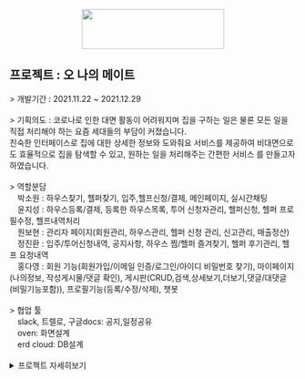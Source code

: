 <p align="center">
	<img src="https://user-images.githubusercontent.com/83288448/147678917-8a885e2b-0407-4224-94a8-35bd5e4e24ca.png" height="70px" width="250px">
</p>
	<h2>프로젝트 : 오 나의 메이트</h2>
		> 개발기간 : 2021.11.22 ~ 2021.12.29<br><br>
		> 기획의도 : 코로나로 인한 대면 활동이 어려워지며 집을 구하는 일은 물론 모든 일을 직접 처리해야 하는 요즘 세대들의 부담이 커졌습니다.<br>
			     친숙한 인터페이스로 집에 대한 상세한 정보와 도와줘요 서비스를 제공하여 비대면으로도 효율적으로 집을 탐색할 수 있고, 원하는 일을 처리해주는 간편한 서비스			를 만들고자 하였습니다.
		<br><br>
		> 역할분담<br>
		<span>&emsp;박소원 : 하우스찾기, 헬퍼찾기, 입주,헬프신청/결제, 메인페이지, 실시간채팅</span><br>
		<span>&emsp;윤지성 : 하우스등록/결제, 등록한 하우스목록, 투어 신청자관리, 헬퍼신청, 헬퍼 프로필수정, 헬프내역처리</span><br>
		<span>&emsp;원보현 : 관리자 페이지(회원관리, 하우스관리, 헬퍼 신청 관리, 신고관리, 매출정산)</span><br>
		<span>&emsp;정진환 : 입주/투어신청내역, 공지사항, 하우스 찜/핼퍼 즐겨찾기, 헬퍼 후기관리, 헬프 요청내역</span><br>
		<span>&emsp;홍다영 : 회원 기능(회원가입/이메일 인증/로그인/아이디 비밀번호 찾기), 마이페이지(나의정보, 작성게시물/댓글 확인), 게시판(CRUD,검색,상세보기,더보기,댓글/대댓글                                      (비밀기능포함)), 프로필기능(등록/수정/삭제), 챗봇</span><br><br>
		> 협업 툴<br>
		<span>&emsp;slack, 트렐로, 구글docs: 공지,일정공유</span><br>
		<span>&emsp;oven: 화면설계</span><br>
		<span>&emsp;erd cloud: DB설계</span><br><br>
<details>
<summary>프로젝트 자세히보기</summary>
<div markdown="1">
	<img src="https://user-images.githubusercontent.com/83288448/147682388-439bd815-b854-4d4f-a970-c11f0c957692.png"><br>
	<img src="https://user-images.githubusercontent.com/83288448/147682562-0ceeac92-d4c2-4b16-a6c5-75bdfcf89b55.png"><br>
	<img src="https://user-images.githubusercontent.com/83288448/147682612-f5ae7627-bc07-4f52-bc4a-37a0a7af7874.png"><br>
	<img src="https://user-images.githubusercontent.com/83288448/147682682-246847cd-8e2b-44d8-9b16-d427c29c4fe4.png"><br>
	<img src="https://user-images.githubusercontent.com/83288448/147682729-d89301fd-4c91-466b-a5db-65a2b847a2c3.png"><br>
	<img src="https://user-images.githubusercontent.com/83288448/147682768-08d41c1e-8eb1-44a9-b926-f931eec599c4.png"><br>
	<img src="https://user-images.githubusercontent.com/83288448/147682816-8a02ecb6-a528-42c6-9bb1-1066e8f142a3.png"><br>
	<img src="https://user-images.githubusercontent.com/83288448/147682858-dcd59dc7-a6da-4739-b2e5-e230a4388fd5.png"><br>

	
	


	<img src="https://user-images.githubusercontent.com/83288448/147681929-b61f43a2-d4f7-42dc-9d7c-d4f06b903b3c.png"><br>
	<img src="https://user-images.githubusercontent.com/83288448/147681932-73785034-0fd0-47cd-8d71-5905427b8e6f.png"><br>
	<img src="https://user-images.githubusercontent.com/83288448/147681933-b7db6904-a482-4876-bdb1-6732cfe90808.png"><br>
	<img src="https://user-images.githubusercontent.com/83288448/147681934-a75cc557-3385-4300-8d94-ddba9499a379.png"><br>
	<img src="https://user-images.githubusercontent.com/83288448/147681951-2010f8e9-e715-45c7-9e66-e87599ed12d4.png"><br>
	<img src="https://user-images.githubusercontent.com/83288448/147681955-59644f82-3025-433a-9fba-0a14c7c1897d.png"><br>
	<img src="https://user-images.githubusercontent.com/83288448/147681958-79d993f5-8b18-4ed4-aa06-c30fe27b4a78.png"><br>
	<img src="https://user-images.githubusercontent.com/83288448/147681959-e62485f8-6127-47db-98c1-fffe878d7881.png"><br>
	<img src="https://user-images.githubusercontent.com/83288448/147681976-0cdbc06e-983f-46c2-8696-c7d863566ab7.png"><br>
	<img src="https://user-images.githubusercontent.com/83288448/147681980-f331b60f-ec75-4db0-93b5-ce6ecbc5f42d.png"><br>
	<img src="https://user-images.githubusercontent.com/83288448/147681982-61472dd2-9ef6-41d1-af04-361722083b8a.png"><br>
	<img src="https://user-images.githubusercontent.com/83288448/147681986-c0ce75e8-17fc-44ce-8f28-44b79700894d.png"><br>
	<img src="https://user-images.githubusercontent.com/83288448/147681987-a6fb8f5a-518d-4f83-8291-f02223d0bc77.png"><br>
	<img src="https://user-images.githubusercontent.com/83288448/147681988-8de69ce7-951a-4d7a-bfd2-5b95c0c960e9.png"><br>
	<img src="https://user-images.githubusercontent.com/83288448/147681990-bd4e442a-f597-4036-a54c-b15f23fce580.png"><br>
	<img src="https://user-images.githubusercontent.com/83288448/147681991-211ebf52-d8da-4e5f-a9bd-c171c1bf686a.png"><br>
	<img src="https://user-images.githubusercontent.com/83288448/147681998-cff21061-031c-4038-bbc0-a5a11a9c9172.png"><br>
	<img src="https://user-images.githubusercontent.com/83288448/147682000-6919e01e-86c7-49b0-8ebe-faeaa09be693.png"><br>
	<img src="https://user-images.githubusercontent.com/83288448/147682002-95c228ff-756b-4f93-8270-3ff159521975.png"><br>
	<img src="https://user-images.githubusercontent.com/83288448/147682004-c2519dd7-2367-4a3f-a3be-e01718da3072.png"><br>
	<img src="https://user-images.githubusercontent.com/83288448/147682007-ccf63005-a591-49d0-b7e5-1b1859e27210.png"><br>
	<img src="https://user-images.githubusercontent.com/83288448/147682009-179692e5-81af-4543-ae5a-1664964bc42f.png"><br>
	<img src="https://user-images.githubusercontent.com/83288448/147682013-cda20938-a7bc-48fc-b7d4-4b0867f020e6.png"><br>
	<img src="https://user-images.githubusercontent.com/83288448/147682014-48b32a72-2883-4ac4-a57c-d20b3c2d00e7.png"><br>
	<img src="https://user-images.githubusercontent.com/83288448/147682021-d7a2056a-17b2-4392-85e8-7ff4da81dc53.png"><br>
	<img src="https://user-images.githubusercontent.com/83288448/147682023-ac6284f2-4e78-46c5-aaa7-e5fdf3013dad.png"><br>
	<img src="https://user-images.githubusercontent.com/83288448/147682025-4cec4a97-1d52-4916-ae84-5dd44251a4d1.png"><br>
	<img src="https://user-images.githubusercontent.com/83288448/147682026-e382cec8-80a3-4bba-be05-dd169057942c.png"><br>
	<img src="https://user-images.githubusercontent.com/83288448/147682029-5a0dff3c-e2ee-40aa-81d6-7db336cb228d.png"><br>
	<img src="https://user-images.githubusercontent.com/83288448/147682032-c69fcdf1-0a81-458f-b309-7418ccde2c54.png"><br>

	
	
	
	
	
	
	
